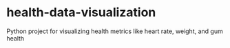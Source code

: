# health-data-visualization
Python project for visualizing health metrics like heart rate, weight, and gum health

